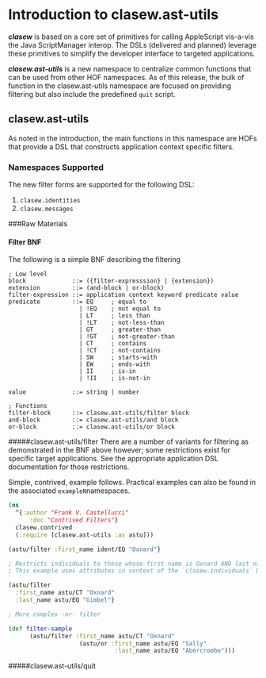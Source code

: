 # Introduction to clasew.ast-utils

***clasew*** is based on a core set of primitives for calling AppleScript vis-a-vis the Java ScriptManager interop. The DSLs (delivered and planned) leverage these primitives to simplify the developer interface to targeted applications.

***clasew.ast-utils*** is a new namespace to centralize common functions that can be used from other HOF namespaces. As of this release, the bulk of function in the clasew.ast-utils namespace are focused on providing filtering but also include the predefined `quit` script.

## clasew.ast-utils
As noted in the introduction, the main functions in this namespace are HOFs that provide a DSL that constructs application context specific filters.

### Namespaces Supported
The new filter forms are supported for the following DSL:
1. `clasew.identities`
2. `clasew.messages`

###Raw Materials

#### Filter BNF

The following is a simple BNF describing the filtering
```
; Low level
block             ::= ({filter-expresssion} | {extension})
extension         ::= (and-block | or-block)
filter-expression ::= application context keyword predicate value
predicate         ::= EQ     ; equal to
                    | !EQ    ; not equal to
                    | LT     ; less than
                    | !LT    ; not-less-than
                    | GT     ; greater-than
                    | !GT    ; not-greater-than
                    | CT     ; contains
                    | !CT    ; not-contains
                    | SW     ; starts-with
                    | EW     ; ends-with
                    | II     ; is-in
                    | !II    ; is-not-in

value             ::= string | number

; Functions
filter-block      ::= clasew.ast-utils/filter block
and-block         ::= clasew.ast-utils/and block
or-block          ::= clasew.ast-utils/or block
```

#####clasew.ast-utils/filter
There are a number of variants for filtering as demonstrated in the BNF above however; some restrictions exist for specific target applications. See the appropriate application DSL documentation for those restrictions.

Simple, contrived, example follows. Practical examples can also be found in the associated `exampleN`namespaces.

```clojure
(ns
  ^{:author "Frank V. Castellucci"
      :doc "Contrived Filters"}
  clasew.contrived
  (:require [clasew.ast-utils :as astu]))

(astu/filter :first_name ident/EQ "Oxnard"}

; Restricts individuals to those whose first name is Oxnard AND last name is Gimbel
; This example uses attributes in context of the `clasew.individuals` DSL

(astu/filter
  :first_name astu/CT "Oxnard"
  :last_name astu/EQ "Gimbel"}

; More complex -or- filter

(def filter-sample
      (astu/filter :first_name astu/CT "Oxnard"
                    (astu/or :first_name astu/EQ "Sally"
                              :last_name astu/EQ "Abercrombe")))
```



#####clasew.ast-utils/quit
